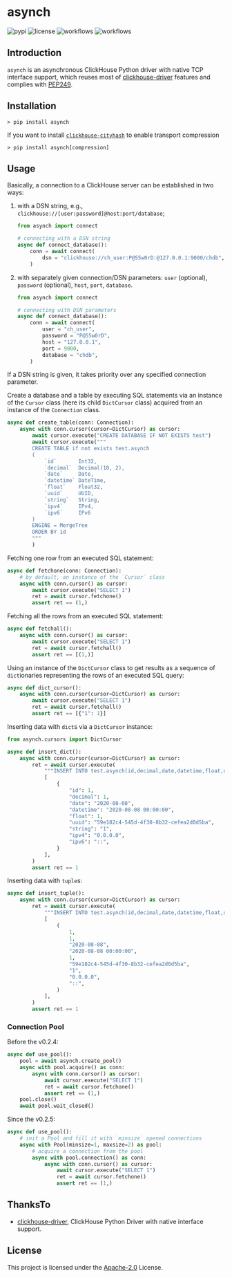 # asynch

![pypi](https://img.shields.io/pypi/v/asynch.svg?style=flat)
![license](https://img.shields.io/github/license/long2ice/asynch)
![workflows](https://github.com/long2ice/asynch/workflows/pypi/badge.svg)
![workflows](https://github.com/long2ice/asynch/workflows/ci/badge.svg)

## Introduction

`asynch` is an asynchronous ClickHouse Python driver with native TCP interface support, which reuses most of [clickhouse-driver](https://github.com/mymarilyn/clickhouse-driver) features and complies with [PEP249](https://www.python.org/dev/peps/pep-0249/).

## Installation

```shell
> pip install asynch
```

If you want to install [`clickhouse-cityhash`](https://pypi.org/project/clickhouse-cityhash/) to enable transport compression

```shell
> pip install asynch[compression]
```

## Usage

Basically, a connection to a ClickHouse server can be established in two ways:

1. with a DSN string, e.g., `clickhouse://[user:password]@host:port/database`;

    ```python
    from asynch import connect

    # connecting with a DSN string
    async def connect_database():
        conn = await connect(
            dsn = "clickhouse://ch_user:P@55w0rD:@127.0.0.1:9000/chdb",
        )
    ```

2. with separately given connection/DSN parameters: `user` (optional), `password` (optional), `host`, `port`, `database`.

    ```python
    from asynch import connect

    # connecting with DSN parameters
    async def connect_database():
        conn = await connect(
            user = "ch_user",
            password = "P@55w0rD",
            host = "127.0.0.1",
            port = 9000,
            database = "chdb",
        )
    ```

If a DSN string is given, it takes priority over any specified connection parameter.

Create a database and a table by executing SQL statements via an instance of the `Cursor` class (here its child `DictCursor` class) acquired from an instance of the `Connection` class.

```python
async def create_table(conn: Connection):
    async with conn.cursor(cursor=DictCursor) as cursor:
        await cursor.execute("CREATE DATABASE IF NOT EXISTS test")
        await cursor.execute("""
        CREATE TABLE if not exists test.asynch
        (
            `id`       Int32,
            `decimal`  Decimal(10, 2),
            `date`     Date,
            `datetime` DateTime,
            `float`    Float32,
            `uuid`     UUID,
            `string`   String,
            `ipv4`     IPv4,
            `ipv6`     IPv6
        )
        ENGINE = MergeTree
        ORDER BY id
        """
        )
```

Fetching one row from an executed SQL statement:

```python
async def fetchone(conn: Connection):
    # by default, an instance of the `Cursor` class
    async with conn.cursor() as cursor:
        await cursor.execute("SELECT 1")
        ret = await cursor.fetchone()
        assert ret == (1,)
```

Fetching all the rows from an executed SQL statement:

```python
async def fetchall():
    async with conn.cursor() as cursor:
        await cursor.execute("SELECT 1")
        ret = await cursor.fetchall()
        assert ret == [(1,)]
```

Using an instance of the `DictCursor` class to get results as a sequence of `dict`ionaries representing the rows of an executed SQL query:

```python
async def dict_cursor():
    async with conn.cursor(cursor=DictCursor) as cursor:
        await cursor.execute("SELECT 1")
        ret = await cursor.fetchall()
        assert ret == [{"1": 1}]
```

Inserting data with `dict`s via a `DictCursor` instance:

```python
from asynch.cursors import DictCursor

async def insert_dict():
    async with conn.cursor(cursor=DictCursor) as cursor:
        ret = await cursor.execute(
            """INSERT INTO test.asynch(id,decimal,date,datetime,float,uuid,string,ipv4,ipv6) VALUES""",
            [
                {
                    "id": 1,
                    "decimal": 1,
                    "date": "2020-08-08",
                    "datetime": "2020-08-08 00:00:00",
                    "float": 1,
                    "uuid": "59e182c4-545d-4f30-8b32-cefea2d0d5ba",
                    "string": "1",
                    "ipv4": "0.0.0.0",
                    "ipv6": "::",
                }
            ],
        )
        assert ret == 1
```

Inserting data with `tuple`s:

```python
async def insert_tuple():
    async with conn.cursor(cursor=DictCursor) as cursor:
        ret = await cursor.execute(
            """INSERT INTO test.asynch(id,decimal,date,datetime,float,uuid,string,ipv4,ipv6) VALUES""",
            [
                (
                    1,
                    1,
                    "2020-08-08",
                    "2020-08-08 00:00:00",
                    1,
                    "59e182c4-545d-4f30-8b32-cefea2d0d5ba",
                    "1",
                    "0.0.0.0",
                    "::",
                )
            ],
        )
        assert ret == 1
```

### Connection Pool

Before the v0.2.4:

```python
async def use_pool():
    pool = await asynch.create_pool()
    async with pool.acquire() as conn:
        async with conn.cursor() as cursor:
            await cursor.execute("SELECT 1")
            ret = await cursor.fetchone()
            assert ret == (1,)
    pool.close()
    await pool.wait_closed()
```

Since the v0.2.5:

```python
async def use_pool():
    # init a Pool and fill it with `minsize` opened connections
    async with Pool(minsize=1, maxsize=2) as pool:
        # acquire a connection from the pool
        async with pool.connection() as conn:
            async with conn.cursor() as cursor:
                await cursor.execute("SELECT 1")
                ret = await cursor.fetchone()
                assert ret == (1,)
```

## ThanksTo

- [clickhouse-driver](https://github.com/mymarilyn/clickhouse-driver), ClickHouse Python Driver with native interface support.

## License

This project is licensed under the [Apache-2.0](https://github.com/long2ice/asynch/blob/master/LICENSE) License.
